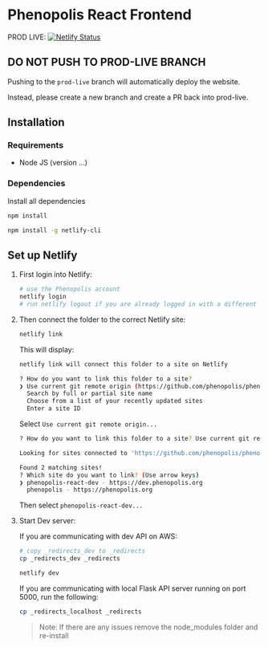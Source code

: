 # Phenopolis React Frontend

PROD LIVE: [![Netlify Status](https://api.netlify.com/api/v1/badges/bb56af63-0d92-4259-9884-b6795cffad1d/deploy-status)](https://app.netlify.com/sites/phenopolis/deploys)

## DO NOT PUSH TO PROD-LIVE BRANCH

Pushing to the `prod-live` branch will automatically deploy the website.

Instead, please create a new branch and create a PR back into prod-live.

## Installation

### Requirements

- Node JS (version ...)

### Dependencies

Install all dependencies

```bash
npm install

npm install -g netlify-cli
```

## Set up Netlify

1. First login into Netlify:

   ```bash
   # use the Phenopolis account
   netlify login
   # run netlify logout if you are already logged in with a different account
   ```

2. Then connect the folder to the correct Netlify site:

   ```bash
   netlify link
   ```

   This will display:

   ```bash
   netlify link will connect this folder to a site on Netlify

   ? How do you want to link this folder to a site?
   ❯ Use current git remote origin (https://github.com/phenopolis/phenopolis_frontend_react)
     Search by full or partial site name
     Choose from a list of your recently updated sites
     Enter a site ID

   ```

   Select `Use current git remote origin...`

   ```bash
   ? How do you want to link this folder to a site? Use current git remote origin (https://github.com/phenopolis/phenopolis_frontend_react)

   Looking for sites connected to 'https://github.com/phenopolis/phenopolis_frontend_react'...

   Found 2 matching sites!
   ? Which site do you want to link? (Use arrow keys)
   ❯ phenopolis-react-dev - https://dev.phenopolis.org
     phenopolis - https://phenopolis.org
   ```

   Then select `phenopolis-react-dev...`

3. Start Dev server:

   If you are communicating with dev API on AWS:

   ```bash
   # copy _redirects_dev to _redirects
   cp _redirects_dev _redirects

   netlify dev
   ```

   If you are communicating with local Flask API server running on port 5000, run the following:

   ```bash
   cp _redirects_localhost _redirects
   ```

   > Note: If there are any issues remove the node_modules folder and re-install
